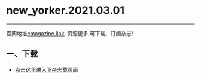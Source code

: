 # new_yorker.2021.03.01
--------------
官网地址[emagazine.link](https://emagazine.link/?utm_source=github&utm_medium=github&utm_campaign=github), 资源更多,可下载、订阅杂志!
## 一、下载
* [点击这里进入下杂志载页面](https://emagazine.link/book/338?utm_source=github_dl&utm_medium=github_dl&utm_campaign=github_dl)
    
